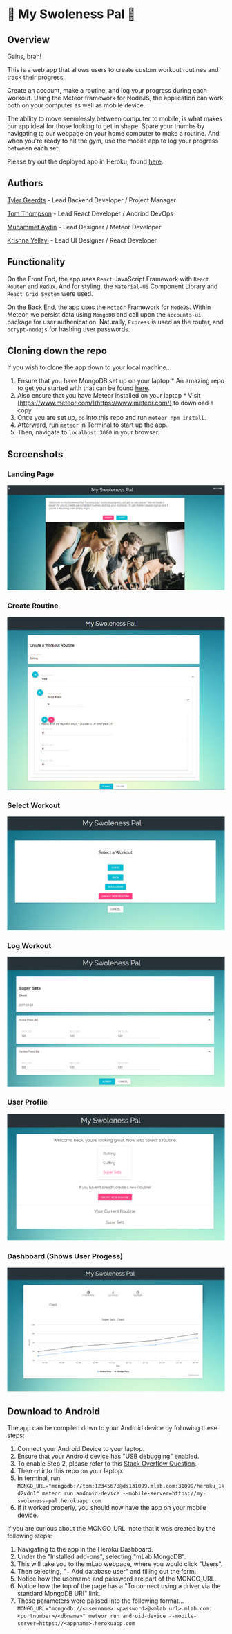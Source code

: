 # :memo: My Swoleness Pal :muscle: 



## Overview
Gains, brah!

This is a web app that allows users to create custom workout routines and track their progress.

Create an account, make a routine, and log your progress during each workout. Using the Meteor framework for NodeJS, the application can work both on your computer as well as mobile device. 

The ability to move seemlessly between computer to mobile, is what makes our app ideal for those looking to get in shape. Spare your thumbs by navigating to our webpage on your home computer to make a routine. And when you're ready to hit the gym, use the mobile app to log your progress between each set.

Please try out the deployed app in Heroku, found [here](https://my-swoleness-pal.herokuapp.com).



## Authors
[Tyler Geerdts](https://github.com/tygee713) - Lead Backend Developer / Project Manager 

[Tom Thompson](https://github.com/tomtom28) - Lead React Developer / Andriod DevOps

[Muhammet Aydin](https://github.com/muhammeta7) - Lead Designer / Meteor Developer

[Krishna Yellayi](https://github.com/darthvader1118) - Lead UI Designer / React Developer


## Functionality
On the Front End, the app uses `React` JavaScript Framework with `React Router` and `Redux`. And for styling, the `Material-Ui` Component Library and `React Grid System` were used.

On the Back End, the app uses the `Meteor` Framework for `NodeJS`. Within Meteor, we persist data using `MongoDB` and call upon the `accounts-ui` package for user authenication. Naturally, `Express` is used as the router, and `bcrypt-nodejs` for hashing user passwords.



## Cloning down the repo
If you wish to clone the app down to your local machine...
  1. Ensure that you have MongoDB set up on your laptop
    * An amazing repo to get you started with that can be found [here](https://github.com/dannyvassallo/mongo_lesson).
  2. Also ensure that you have Meteor installed on your laptop
    * Visit [https://www.meteor.com/](https://www.meteor.com/) to download a copy.
  3. Once you are set up, `cd` into this repo and run `meteor npm install`.
  4. Afterward, run `meteor` in Terminal to start up the app.
  5. Then, navigate to `localhost:3000` in your browser.



## Screenshots

### Landing Page
![HomePage](/public/screenshots/homepage.png)

### Create Routine
![Create Workout](/public/screenshots/create.PNG)

### Select Workout
![Select Workout](/public/screenshots/select.png)

### Log Workout
![Log Workout](/public/screenshots/logWorkout.png)

### User Profile
![User Profile](/public/screenshots/profile.PNG)

### Dashboard (Shows User Progess)
![Dashboard](/public/screenshots/dashboard.png)


## Download to Android
The app can be compiled down to your Android device by following these steps:
  1. Connect your Android Device to your laptop.
  2. Ensure that your Android device has "USB debugging" enabled.
  3. To enable Step 2, please refer to this [Stack Overflow Question](http://stackoverflow.com/questions/31993182/failed-to-deploy-to-device-while-deploying-cordova-app-to-a-connected-device).
  4. Then `cd` into this repo on your laptop.
  5. In terminal, run `MONGO_URL="mongodb://tom:12345678@ds131099.mlab.com:31099/heroku_1kd2vdn1" meteor run android-device --mobile-server=https://my-swoleness-pal.herokuapp.com`
  6. If it worked properly, you should now have the app on your mobile device.


If you are curious about the MONGO_URL, note that it was created by the following steps:
  1. Navigating to the app in the Heroku Dashboard.
  2. Under the "Installed add-ons", selecting "mLab MongoDB".
  3. This will take you to the mLab webpage, where you would click "Users".
  4. Then selecting, "+ Add database user" and filling out the form.
  5. Notice how the username and password are part of the MONGO_URL.
  6. Notice how the top of the page has a "To connect using a driver via the standard MongoDB URI" link.
  7. These parameters were passed into the following format...
  `MONGO_URL="mongodb://<username>:<password>@<mlab url>.mlab.com:<portnumber>/<dbname>" meteor run android-device --mobile-server=https://<appname>.herokuapp.com`
  
